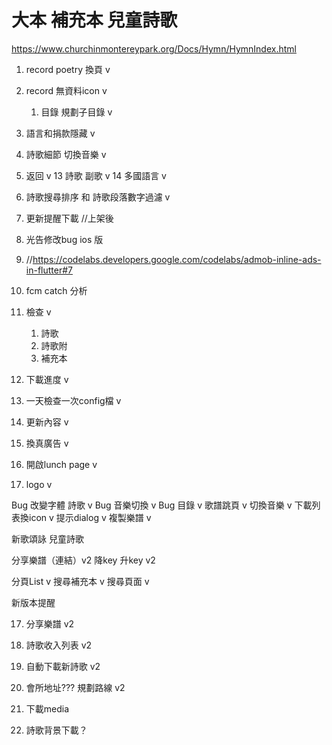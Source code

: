 # 大本 補充本 兒童詩歌
https://www.churchinmontereypark.org/Docs/Hymn/HymnIndex.html


1. record poetry 換頁 v
2. record 無資料icon v
   1. 目錄 規劃子目錄 v
3. 語言和捐款隱藏 v
4. 詩歌細節 切換音樂 v
5. 返回 v
13 詩歌 副歌 v
14 多國語言 v
6. 詩歌搜尋排序 和 詩歌段落數字過濾 v

7. 更新提醒下載 //上架後
8. 光告修改bug ios 版 
9. //https://codelabs.developers.google.com/codelabs/admob-inline-ads-in-flutter#7
10. fcm catch 分析

11. 檢查  v
    1. 詩歌 
    2. 詩歌附
    3. 補充本
    
12. 下載進度 v
13. 一天檢查一次config檔 v
14. 更新內容 v
15. 換真廣告 v
16. 開啟lunch page v
17. logo v

Bug 改變字體 詩歌 v
Bug 音樂切換 v
Bug 目錄 v
歌譜跳頁 v
切換音樂 v
下載列表換icon v
提示dialog v
複製樂譜 v

新歌頌詠
兒童詩歌


分享樂譜（連結）v2
降key 升key v2

分頁List v
搜尋補充本 v
搜尋頁面 v

新版本提醒 

17. 分享樂譜 v2
18. 詩歌收入列表 v2
19. 自動下載新詩歌 v2
20. 會所地址??? 規劃路線 v2

21. 下載media
22. 詩歌背景下載？ 